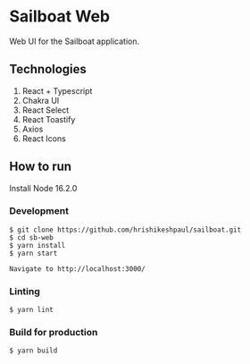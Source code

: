# Sailboat Web

Web UI for the Sailboat application.

## Technologies

1. React + Typescript
2. Chakra UI
3. React Select
4. React Toastify
5. Axios
6. React Icons

## How to run

Install Node 16.2.0

### Development 

```
$ git clone https://github.com/hrishikeshpaul/sailboat.git
$ cd sb-web
$ yarn install
$ yarn start

Navigate to http://localhost:3000/
```

### Linting

```
$ yarn lint
```

### Build for production

```
$ yarn build
```